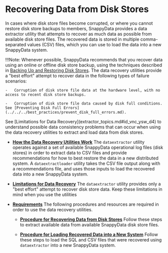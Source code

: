 # Recovering Data from Disk Stores

In cases where disk store files become corrupted, or where you cannot restore disk store backups to members, SnappyData provides a data extractor utility that attempts to recover as much data as possible from available disk store files. The recovered data is stored in multiple comma-separated values (CSV) files, which you can use to load the data into a new SnappyData system.

!!!Note:
	Whenever possible, SnappyData recommends that you recover data using an online or offline disk store backup, using the techniques described in [Backing Up and Restoring Disk Stores](../../backup/backup_restore_disk_store.md). The data recovery utilities provide a "best effort" attempt to recover data in the following types of failure scenarios:

	-   Corruption of disk store file data at the hardware level, with no access to recent disk store backups.

	-   Corruption of disk store file data caused by disk full conditions. See [Preventing Disk Full Errors](../../../best_practices/prevent_disk_full_errors.md).

</p>
See [Limitations for Data Recovery](extractor_topics.md#id_vnc_ysw_d4) to understand possible data consistency problems that can occur when using the data recovery utilities to extract and load data from disk stores.

-   **[How the Data Recovery Utilities Work](extractor_topics.md#disk_storage)**
    The `dataextractor` utility operates against a set of available SnappyData operational log files (disk stores) in order to extract data to CSV files and provide recommendations for how to best restore the data in a new distributed system. A `dataextractloader` utility takes the CSV file output along with a recommendations file, and uses those inputs to load the recovered data into a new SnappyData system.

-   **[Limitations for Data Recovery](extractor_topics.md#id_vnc_ysw_d4)**
    The `dataextractor` utility provides only a "best effort" attempt to recover disk store data. Keep these limitations in mind when you use the utilities

-   **[Requirements](extractor_topics.md#topic_eks_mxw_d4)**
    The following procedures and resources are required in order to use the data recovery utilities.
	-   **[Procedure for Recovering Data from Disk Stores](extractor_topics.md#topic_ddt_gbx_d4)**
    Follow these steps to extract available data from available SnappyData disk store files.

	-   **[Procedure for Loading Recovered Data into a New System](extractor_topics.md#topic_o3x_vfc_24)**
    Follow these steps to load the SQL and CSV files that were recovered using `dataextractor` into a new SnappyData system.
